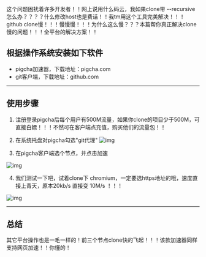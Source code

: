 
这个问题困扰着许多开发者！！网上说用什么码云，我如果clone带 --recursive怎么办？？？？什么修改host也是费话！！我tm用这个工具完美解决！！！
github clone慢！！！慢慢慢！！！为什么这么慢？？？本篇帮你真正解决clone慢的问题！！！全平台的解决方案！！


## 根据操作系统安装如下软件
- pigcha加速器，下载地址：pigcha.com
- git客户端，下载地址：github.com

***
## 使用步骤
1. 注册登录pigcha后每个用户有500M流量，如果你clone的项目少于500M，可直接白嫖！！！不然可在客户端点充值，购买他们的流量包！！
2. 在系统托盘对pigcha勾选"git代理"
![img](https://cdn.processon.com/5ffd440d1e0853437c3e1ad1)

3. 在pigcha客户端选个节点，并点击加速

![img](https://cdn.processon.com/5ffd43dbf346fb55c5ba3d7b)

4. 我们测试一下吧，试着clone下 chromium，一定要选https地址的哦，速度直接上青天，原本20kb/s 直接变 10M/s ！！！

![img](https://cdn.processon.com/5ffd4bede401fd661a389826)


***
## 总结
其它平台操作也是一毛一样的！前三个节点clone快的飞起！！！该款加速器同样支持网页加速！！你懂的！
